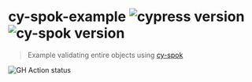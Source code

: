# cy-spok-example ![cypress version](https://img.shields.io/badge/cypress-8.4.1-brightgreen) ![cy-spok version](https://img.shields.io/badge/cy--spok-1.3.4-brightgreen)
> Example validating entire objects using [cy-spok](https://github.com/bahmutov/cy-spok)

![GH Action status](https://github.com/bahmutov/cy-spok-example/workflows/tests/badge.svg?branch=master)
